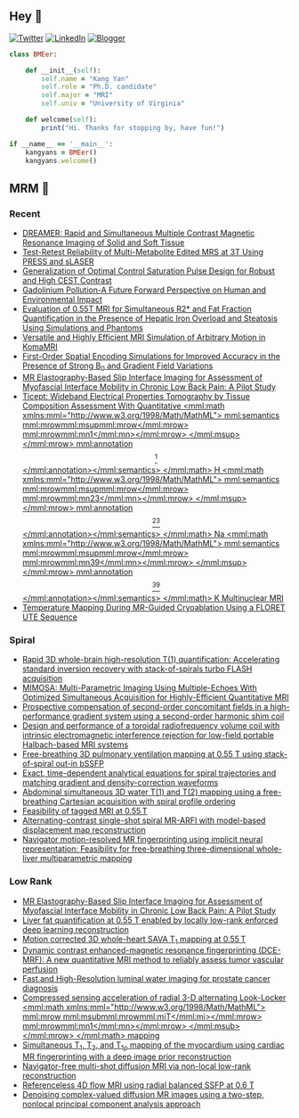 ## Hey 👋
[![Twitter](https://img.shields.io/badge/Twitter-%231DA1F2.svg?style=for-the-badge&logo=X&logoColor=black)](https://twitter.com/KangY01)
[![LinkedIn](https://img.shields.io/badge/linkedin-%230077B5.svg?style=for-the-badge&logo=linkedin&logoColor=white)](https://www.linkedin.com/in/kyanyan/)
[![Blogger](https://img.shields.io/badge/Blogger-FF5722?style=for-the-badge&logo=blogger&logoColor=white)](https://kangyan.bearblog.dev/)







```ruby
class BMEer:

    def __init__(self):
        self.name = "Kang Yan"
        self.role = "Ph.D. candidate"
        self.major = "MRI"
        self.univ = "University of Virginia"

    def welcome(self):
        print("Hi. Thanks for stopping by, have fun!")

if __name__ == '__main__':
    kangyans = BMEer()
    kangyans.welcome()
```

<!---
## Stats

![Kang Yan's GitHub stats](https://github-readme-stats.vercel.app/api?username=kangyans&show_icons=true&theme=radical)
-->




## MRM 📖

### Recent

<!-- RECENT:START -->
- [DREAMER: Rapid and Simultaneous Multiple Contrast Magnetic Resonance Imaging of Solid and Soft Tissue](https://pubmed.ncbi.nlm.nih.gov/41162328/?utm_source=Other&utm_medium=rss&utm_campaign=pubmed-2&utm_content=1zCzv8cgXYLWFr_JhazYJ14vFCbGzGurQHQxfej1_p53ZiHg95&fc=20251021154024&ff=20251030022354&v=2.18.0.post22+67771e2)
- [Test-Retest Reliability of Multi-Metabolite Edited MRS at 3T Using PRESS and sLASER](https://pubmed.ncbi.nlm.nih.gov/41152151/?utm_source=Other&utm_medium=rss&utm_campaign=pubmed-2&utm_content=1zCzv8cgXYLWFr_JhazYJ14vFCbGzGurQHQxfej1_p53ZiHg95&fc=20251021154024&ff=20251030022354&v=2.18.0.post22+67771e2)
- [Generalization of Optimal Control Saturation Pulse Design for Robust and High CEST Contrast](https://pubmed.ncbi.nlm.nih.gov/41152145/?utm_source=Other&utm_medium=rss&utm_campaign=pubmed-2&utm_content=1zCzv8cgXYLWFr_JhazYJ14vFCbGzGurQHQxfej1_p53ZiHg95&fc=20251021154024&ff=20251030022354&v=2.18.0.post22+67771e2)
- [Gadolinium Pollution-A Future Forward Perspective on Human and Environmental Impact](https://pubmed.ncbi.nlm.nih.gov/41152142/?utm_source=Other&utm_medium=rss&utm_campaign=pubmed-2&utm_content=1zCzv8cgXYLWFr_JhazYJ14vFCbGzGurQHQxfej1_p53ZiHg95&fc=20251021154024&ff=20251030022354&v=2.18.0.post22+67771e2)
- [Evaluation of 0.55T MRI for Simultaneous R2* and Fat Fraction Quantification in the Presence of Hepatic Iron Overload and Steatosis Using Simulations and Phantoms](https://pubmed.ncbi.nlm.nih.gov/41152137/?utm_source=Other&utm_medium=rss&utm_campaign=pubmed-2&utm_content=1zCzv8cgXYLWFr_JhazYJ14vFCbGzGurQHQxfej1_p53ZiHg95&fc=20251021154024&ff=20251030022354&v=2.18.0.post22+67771e2)
- [Versatile and Highly Efficient MRI Simulation of Arbitrary Motion in KomaMRI](https://pubmed.ncbi.nlm.nih.gov/41145960/?utm_source=Other&utm_medium=rss&utm_campaign=pubmed-2&utm_content=1zCzv8cgXYLWFr_JhazYJ14vFCbGzGurQHQxfej1_p53ZiHg95&fc=20251021154024&ff=20251030022354&v=2.18.0.post22+67771e2)
- [First-Order Spatial Encoding Simulations for Improved Accuracy in the Presence of Strong B<sub>0</sub> and Gradient Field Variations](https://pubmed.ncbi.nlm.nih.gov/41145956/?utm_source=Other&utm_medium=rss&utm_campaign=pubmed-2&utm_content=1zCzv8cgXYLWFr_JhazYJ14vFCbGzGurQHQxfej1_p53ZiHg95&fc=20251021154024&ff=20251030022354&v=2.18.0.post22+67771e2)
- [MR Elastography-Based Slip Interface Imaging for Assessment of Myofascial Interface Mobility in Chronic Low Back Pain: A Pilot Study](https://pubmed.ncbi.nlm.nih.gov/41133348/?utm_source=Other&utm_medium=rss&utm_campaign=pubmed-2&utm_content=1zCzv8cgXYLWFr_JhazYJ14vFCbGzGurQHQxfej1_p53ZiHg95&fc=20251021154024&ff=20251030022354&v=2.18.0.post22+67771e2)
- [Ticept: Wideband Electrical Properties Tomography by Tissue Composition Assessment With Quantitative <mml:math xmlns:mml="http://www.w3.org/1998/Math/MathML"> <mml:semantics> <mml:mrow><mml:msup><mml:mrow></mml:mrow> <mml:mrow><mml:mn>1</mml:mn></mml:mrow> </mml:msup> </mml:mrow> <mml:annotation>$$ {}^1 $$</mml:annotation></mml:semantics> </mml:math> H <mml:math xmlns:mml="http://www.w3.org/1998/Math/MathML"> <mml:semantics> <mml:mrow><mml:msup><mml:mrow></mml:mrow> <mml:mrow><mml:mn>23</mml:mn></mml:mrow> </mml:msup> </mml:mrow> <mml:annotation>$$ {}^{23} $$</mml:annotation></mml:semantics> </mml:math> Na <mml:math xmlns:mml="http://www.w3.org/1998/Math/MathML"> <mml:semantics> <mml:mrow><mml:msup><mml:mrow></mml:mrow> <mml:mrow><mml:mn>39</mml:mn></mml:mrow> </mml:msup> </mml:mrow> <mml:annotation>$$ {}^{39} $$</mml:annotation></mml:semantics> </mml:math> K Multinuclear MRI](https://pubmed.ncbi.nlm.nih.gov/41133303/?utm_source=Other&utm_medium=rss&utm_campaign=pubmed-2&utm_content=1zCzv8cgXYLWFr_JhazYJ14vFCbGzGurQHQxfej1_p53ZiHg95&fc=20251021154024&ff=20251030022354&v=2.18.0.post22+67771e2)
- [Temperature Mapping During MR-Guided Cryoablation Using a FLORET UTE Sequence](https://pubmed.ncbi.nlm.nih.gov/41132142/?utm_source=Other&utm_medium=rss&utm_campaign=pubmed-2&utm_content=1zCzv8cgXYLWFr_JhazYJ14vFCbGzGurQHQxfej1_p53ZiHg95&fc=20251021154024&ff=20251030022354&v=2.18.0.post22+67771e2)
<!-- RECENT:END -->

### Spiral

<!-- SPIRAL:START -->
- [Rapid 3D whole-brain high-resolution T(1) quantification: Accelerating standard inversion recovery with stack-of-spirals turbo FLASH acquisition](https://pubmed.ncbi.nlm.nih.gov/41132121/?utm_source=Other&utm_medium=rss&utm_campaign=pubmed-2&utm_content=1pGjkNWR5NmeRrgH-_vwak-FB62di_KD-V3H85EoZT5i8eWsh8&fc=20251021153851&ff=20251030011540&v=2.18.0.post22+67771e2)
- [MIMOSA: Multi-Parametric Imaging Using Multiple-Echoes With Optimized Simultaneous Acquisition for Highly-Efficient Quantitative MRI](https://pubmed.ncbi.nlm.nih.gov/41088533/?utm_source=Other&utm_medium=rss&utm_campaign=pubmed-2&utm_content=1pGjkNWR5NmeRrgH-_vwak-FB62di_KD-V3H85EoZT5i8eWsh8&fc=20251021153851&ff=20251030011540&v=2.18.0.post22+67771e2)
- [Prospective compensation of second-order concomitant fields in a high-performance gradient system using a second-order harmonic shim coil](https://pubmed.ncbi.nlm.nih.gov/41041697/?utm_source=Other&utm_medium=rss&utm_campaign=pubmed-2&utm_content=1pGjkNWR5NmeRrgH-_vwak-FB62di_KD-V3H85EoZT5i8eWsh8&fc=20251021153851&ff=20251030011540&v=2.18.0.post22+67771e2)
- [Design and performance of a toroidal radiofrequency volume coil with intrinsic electromagnetic interference rejection for low-field portable Halbach-based MRI systems](https://pubmed.ncbi.nlm.nih.gov/40991825/?utm_source=Other&utm_medium=rss&utm_campaign=pubmed-2&utm_content=1pGjkNWR5NmeRrgH-_vwak-FB62di_KD-V3H85EoZT5i8eWsh8&fc=20251021153851&ff=20251030011540&v=2.18.0.post22+67771e2)
- [Free-breathing 3D pulmonary ventilation mapping at 0.55 T using stack-of-spiral out-in bSSFP](https://pubmed.ncbi.nlm.nih.gov/40961351/?utm_source=Other&utm_medium=rss&utm_campaign=pubmed-2&utm_content=1pGjkNWR5NmeRrgH-_vwak-FB62di_KD-V3H85EoZT5i8eWsh8&fc=20251021153851&ff=20251030011540&v=2.18.0.post22+67771e2)
- [Exact, time-dependent analytical equations for spiral trajectories and matching gradient and density-correction waveforms](https://pubmed.ncbi.nlm.nih.gov/40944965/?utm_source=Other&utm_medium=rss&utm_campaign=pubmed-2&utm_content=1pGjkNWR5NmeRrgH-_vwak-FB62di_KD-V3H85EoZT5i8eWsh8&fc=20251021153851&ff=20251030011540&v=2.18.0.post22+67771e2)
- [Abdominal simultaneous 3D water T(1) and T(2) mapping using a free-breathing Cartesian acquisition with spiral profile ordering](https://pubmed.ncbi.nlm.nih.gov/40913344/?utm_source=Other&utm_medium=rss&utm_campaign=pubmed-2&utm_content=1pGjkNWR5NmeRrgH-_vwak-FB62di_KD-V3H85EoZT5i8eWsh8&fc=20251021153851&ff=20251030011540&v=2.18.0.post22+67771e2)
- [Feasibility of tagged MRI at 0.55 T](https://pubmed.ncbi.nlm.nih.gov/40891467/?utm_source=Other&utm_medium=rss&utm_campaign=pubmed-2&utm_content=1pGjkNWR5NmeRrgH-_vwak-FB62di_KD-V3H85EoZT5i8eWsh8&fc=20251021153851&ff=20251030011540&v=2.18.0.post22+67771e2)
- [Alternating-contrast single-shot spiral MR-ARFI with model-based displacement map reconstruction](https://pubmed.ncbi.nlm.nih.gov/40891435/?utm_source=Other&utm_medium=rss&utm_campaign=pubmed-2&utm_content=1pGjkNWR5NmeRrgH-_vwak-FB62di_KD-V3H85EoZT5i8eWsh8&fc=20251021153851&ff=20251030011540&v=2.18.0.post22+67771e2)
- [Navigator motion-resolved MR fingerprinting using implicit neural representation: Feasibility for free-breathing three-dimensional whole-liver multiparametric mapping](https://pubmed.ncbi.nlm.nih.gov/40891418/?utm_source=Other&utm_medium=rss&utm_campaign=pubmed-2&utm_content=1pGjkNWR5NmeRrgH-_vwak-FB62di_KD-V3H85EoZT5i8eWsh8&fc=20251021153851&ff=20251030011540&v=2.18.0.post22+67771e2)
<!-- SPIRAL:END -->

### Low Rank
<!-- LOWRANK:START -->
- [MR Elastography-Based Slip Interface Imaging for Assessment of Myofascial Interface Mobility in Chronic Low Back Pain: A Pilot Study](https://pubmed.ncbi.nlm.nih.gov/41133348/?utm_source=Other&utm_medium=rss&utm_campaign=pubmed-2&utm_content=1894B-rjS_U4YoCg29wEwM4NQCZjSThX7qcLkauib7pLxEXwi-&fc=20251021153935&ff=20251030011543&v=2.18.0.post22+67771e2)
- [Liver fat quantification at 0.55 T enabled by locally low-rank enforced deep learning reconstruction](https://pubmed.ncbi.nlm.nih.gov/40883956/?utm_source=Other&utm_medium=rss&utm_campaign=pubmed-2&utm_content=1894B-rjS_U4YoCg29wEwM4NQCZjSThX7qcLkauib7pLxEXwi-&fc=20251021153935&ff=20251030011543&v=2.18.0.post22+67771e2)
- [Motion corrected 3D whole-heart SAVA T<sub>1</sub> mapping at 0.55 T](https://pubmed.ncbi.nlm.nih.gov/40851297/?utm_source=Other&utm_medium=rss&utm_campaign=pubmed-2&utm_content=1894B-rjS_U4YoCg29wEwM4NQCZjSThX7qcLkauib7pLxEXwi-&fc=20251021153935&ff=20251030011543&v=2.18.0.post22+67771e2)
- [Dynamic contrast enhanced-magnetic resonance fingerprinting (DCE-MRF): A new quantitative MRI method to reliably assess tumor vascular perfusion](https://pubmed.ncbi.nlm.nih.gov/40808280/?utm_source=Other&utm_medium=rss&utm_campaign=pubmed-2&utm_content=1894B-rjS_U4YoCg29wEwM4NQCZjSThX7qcLkauib7pLxEXwi-&fc=20251021153935&ff=20251030011543&v=2.18.0.post22+67771e2)
- [Fast and High-Resolution luminal water imaging for prostate cancer diagnosis](https://pubmed.ncbi.nlm.nih.gov/40616252/?utm_source=Other&utm_medium=rss&utm_campaign=pubmed-2&utm_content=1894B-rjS_U4YoCg29wEwM4NQCZjSThX7qcLkauib7pLxEXwi-&fc=20251021153935&ff=20251030011543&v=2.18.0.post22+67771e2)
- [Compressed sensing acceleration of radial 3-D alternating Look-Locker <mml:math xmlns:mml="http://www.w3.org/1998/Math/MathML"> <mml:mrow> <mml:msub><mml:mrow><mml:mi>T</mml:mi></mml:mrow> <mml:mrow><mml:mn>1</mml:mn></mml:mrow> </mml:msub> </mml:mrow> </mml:math> mapping](https://pubmed.ncbi.nlm.nih.gov/40523153/?utm_source=Other&utm_medium=rss&utm_campaign=pubmed-2&utm_content=1894B-rjS_U4YoCg29wEwM4NQCZjSThX7qcLkauib7pLxEXwi-&fc=20251021153935&ff=20251030011543&v=2.18.0.post22+67771e2)
- [Simultaneous T<sub>1</sub>, T<sub>2</sub>, and T<sub>1ρ</sub> mapping of the myocardium using cardiac MR fingerprinting with a deep image prior reconstruction](https://pubmed.ncbi.nlm.nih.gov/40407793/?utm_source=Other&utm_medium=rss&utm_campaign=pubmed-2&utm_content=1894B-rjS_U4YoCg29wEwM4NQCZjSThX7qcLkauib7pLxEXwi-&fc=20251021153935&ff=20251030011543&v=2.18.0.post22+67771e2)
- [Navigator-free multi-shot diffusion MRI via non-local low-rank reconstruction](https://pubmed.ncbi.nlm.nih.gov/40326537/?utm_source=Other&utm_medium=rss&utm_campaign=pubmed-2&utm_content=1894B-rjS_U4YoCg29wEwM4NQCZjSThX7qcLkauib7pLxEXwi-&fc=20251021153935&ff=20251030011543&v=2.18.0.post22+67771e2)
- [Referenceless 4D flow MRI using radial balanced SSFP at 0.6 T](https://pubmed.ncbi.nlm.nih.gov/40106793/?utm_source=Other&utm_medium=rss&utm_campaign=pubmed-2&utm_content=1894B-rjS_U4YoCg29wEwM4NQCZjSThX7qcLkauib7pLxEXwi-&fc=20251021153935&ff=20251030011543&v=2.18.0.post22+67771e2)
- [Denoising complex-valued diffusion MR images using a two-step, nonlocal principal component analysis approach](https://pubmed.ncbi.nlm.nih.gov/40079233/?utm_source=Other&utm_medium=rss&utm_campaign=pubmed-2&utm_content=1894B-rjS_U4YoCg29wEwM4NQCZjSThX7qcLkauib7pLxEXwi-&fc=20251021153935&ff=20251030011543&v=2.18.0.post22+67771e2)
<!-- LOWRANK:END -->

<!---
## Trophies 

[![trophy](https://github-profile-trophy.vercel.app/?username=kangyans&theme=onedark)](https://github.com/kangyans/github-profile-trophy)
--->






